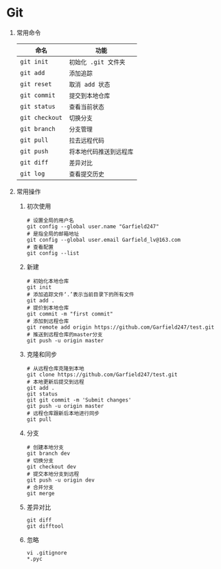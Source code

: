 # Git

1. 常用命令

   | `命名`         | `功能`                   |
   | -------------- | ------------------------ |
   | `git init`     | `初始化 .git 文件夹`     |
   | `git add`      | `添加追踪`               |
   | `git reset`    | `取消 add 状态`          |
   | `git commit`   | `提交到本地仓库`         |
   | `git status`   | `查看当前状态`           |
   | `git checkout` | `切换分支`               |
   | `git branch`   | `分支管理`               |
   | `git pull`     | `拉去远程代码`           |
   | `git push`     | `将本地代码推送到远程库` |
   | `git diff`     | `差异对比`               |
   | ``git log``    | `查看提交历史`           |

2. 常用操作

   1. 初次使用

      ```shell
      # 设置全局的用户名
      git config --global user.name "Garfield247"
      # 是指全局的邮箱地址
      git config --global user.email Garfield_lv@163.com
      # 查看配置
      git config --list
      ```

   2. 新建

      ```shell
      # 初始化本地仓库
      git init
      # 添加追踪文件‘.’表示当前目录下的所有文件
      git add .
      # 提价到本地仓库
      git commit -m "first commit"
      # 添加到远程仓库
      git remote add origin https://github.com/Garfield247/test.git
      # 推送到远程仓库的master分支
      git push -u origin master
      ```

   3. 克隆和同步

      ```shell
      # 从远程仓库克隆到本地
      git clone https://github.com/Garfield247/test.git
      # 本地更新后提交到远程
      git add .
      git status
      git git commit -m 'Submit changes'
      git push -u origin master
      # 远程仓库跟新后本地进行同步
      git pull
      ```

   4. 分支

      ```shell
      # 创建本地分支
      git branch dev
      # 切换分支
      git checkout dev
      # 提交本地分支到远程
      git push -u origin dev 
      # 合并分支
      git merge
      ```

   5. 差异对比

      ```
      git diff
      git difftool
      ```

   6. 忽略

      ```
      vi .gitignore
      *.pyc
      ```